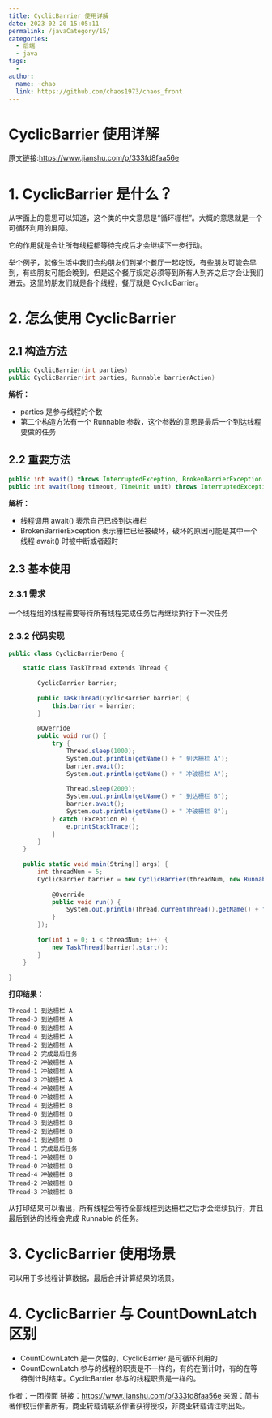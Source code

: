```yaml
---
title: CyclicBarrier 使用详解
date: 2023-02-20 15:05:11
permalink: /javaCategory/15/
categories:
  - 后端
  - java
tags:
  - 
author: 
  name: ~chao
  link: https://github.com/chaos1973/chaos_front
---
```

# CyclicBarrier 使用详解

原文链接:https://www.jianshu.com/p/333fd8faa56e

# 1. CyclicBarrier 是什么？

从字面上的意思可以知道，这个类的中文意思是“循环栅栏”。大概的意思就是一个可循环利用的屏障。

它的作用就是会让所有线程都等待完成后才会继续下一步行动。

举个例子，就像生活中我们会约朋友们到某个餐厅一起吃饭，有些朋友可能会早到，有些朋友可能会晚到，但是这个餐厅规定必须等到所有人到齐之后才会让我们进去。这里的朋友们就是各个线程，餐厅就是 CyclicBarrier。

# 2. 怎么使用 CyclicBarrier

## 2.1 构造方法



```cpp
public CyclicBarrier(int parties)
public CyclicBarrier(int parties, Runnable barrierAction)
```

**解析：**

- parties 是参与线程的个数
- 第二个构造方法有一个 Runnable 参数，这个参数的意思是最后一个到达线程要做的任务

## 2.2 重要方法



```java
public int await() throws InterruptedException, BrokenBarrierException
public int await(long timeout, TimeUnit unit) throws InterruptedException, BrokenBarrierException, TimeoutException
```

**解析：**

- 线程调用 await() 表示自己已经到达栅栏
- BrokenBarrierException 表示栅栏已经被破坏，破坏的原因可能是其中一个线程 await() 时被中断或者超时

## 2.3 基本使用

### 2.3.1 需求

一个线程组的线程需要等待所有线程完成任务后再继续执行下一次任务

### 2.3.2 代码实现



```csharp
public class CyclicBarrierDemo {

    static class TaskThread extends Thread {
        
        CyclicBarrier barrier;
        
        public TaskThread(CyclicBarrier barrier) {
            this.barrier = barrier;
        }
        
        @Override
        public void run() {
            try {
                Thread.sleep(1000);
                System.out.println(getName() + " 到达栅栏 A");
                barrier.await();
                System.out.println(getName() + " 冲破栅栏 A");
                
                Thread.sleep(2000);
                System.out.println(getName() + " 到达栅栏 B");
                barrier.await();
                System.out.println(getName() + " 冲破栅栏 B");
            } catch (Exception e) {
                e.printStackTrace();
            }
        }
    }
    
    public static void main(String[] args) {
        int threadNum = 5;
        CyclicBarrier barrier = new CyclicBarrier(threadNum, new Runnable() {
            
            @Override
            public void run() {
                System.out.println(Thread.currentThread().getName() + " 完成最后任务");
            }
        });
        
        for(int i = 0; i < threadNum; i++) {
            new TaskThread(barrier).start();
        }
    }
    
}
```

**打印结果：**



```undefined
Thread-1 到达栅栏 A
Thread-3 到达栅栏 A
Thread-0 到达栅栏 A
Thread-4 到达栅栏 A
Thread-2 到达栅栏 A
Thread-2 完成最后任务
Thread-2 冲破栅栏 A
Thread-1 冲破栅栏 A
Thread-3 冲破栅栏 A
Thread-4 冲破栅栏 A
Thread-0 冲破栅栏 A
Thread-4 到达栅栏 B
Thread-0 到达栅栏 B
Thread-3 到达栅栏 B
Thread-2 到达栅栏 B
Thread-1 到达栅栏 B
Thread-1 完成最后任务
Thread-1 冲破栅栏 B
Thread-0 冲破栅栏 B
Thread-4 冲破栅栏 B
Thread-2 冲破栅栏 B
Thread-3 冲破栅栏 B
```

从打印结果可以看出，所有线程会等待全部线程到达栅栏之后才会继续执行，并且最后到达的线程会完成 Runnable 的任务。

# 3. CyclicBarrier 使用场景

可以用于多线程计算数据，最后合并计算结果的场景。

# 4. CyclicBarrier 与 CountDownLatch 区别

- CountDownLatch 是一次性的，CyclicBarrier 是可循环利用的
- CountDownLatch 参与的线程的职责是不一样的，有的在倒计时，有的在等待倒计时结束。CyclicBarrier 参与的线程职责是一样的。



作者：一团捞面
链接：https://www.jianshu.com/p/333fd8faa56e
来源：简书
著作权归作者所有。商业转载请联系作者获得授权，非商业转载请注明出处。